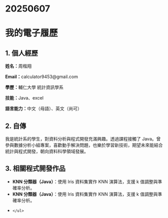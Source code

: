 # 20250607
</head>
<body>

  <h1>我的電子履歷</h1>

  <div class="section">
    <h2>1. 個人經歷</h2>
    <p><strong>姓名：</strong>周楷翔</p>
    <p><strong>Email：</strong>calculator9453@gmail.com</p>
    <p><strong>學歷：</strong>輔仁大學 統計資訊學系</p>
    <p><strong>技能：</strong>Java、excel</p>
    <p><strong>語言能力：</strong>中文（母語）、英文（尚可）</p>
  </div>

  <div class="section">
    <h2>2. 自傳</h2>
    <p>
      我是統計系的學生，對資料分析與程式開發充滿興趣。透過課程接觸了 Java。曾參與數據分析小組專案，喜歡動手解決問題，也樂於學習新技術，期望未來能結合統計與程式開發，朝向資料科學領域發展。
    </p>
  </div>

  <div class="section">
    <h2>3. 相關程式開發作品</h2>
    <ul>
      <li>
        <strong>KNN 分類器（Java）</strong>：使用 Iris 資料集實作 KNN 演算法，支援 k 值調整與準確率分析。
      </li>
      <li>
           <strong>KNN 分類器（Java）</strong>：使用 Iris 資料集實作 KNN 演算法，支援 k 值調整與準確率分析。
      </li>
      <li>

    </ul>
  </div>

</body>
</html>
